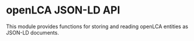 openLCA JSON-LD API
===================
This module provides functions for storing and reading openLCA entities as
JSON-LD documents.


